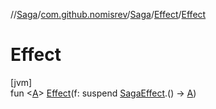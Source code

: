 //[Saga](../../../../index.md)/[com.github.nomisrev](../../index.md)/[Saga](../index.md)/[Effect](index.md)/[Effect](-effect.md)

# Effect

[jvm]\
fun <[A](index.md)> [Effect](-effect.md)(f: suspend [SagaEffect](../../-saga-effect/index.md).() -> [A](index.md))
